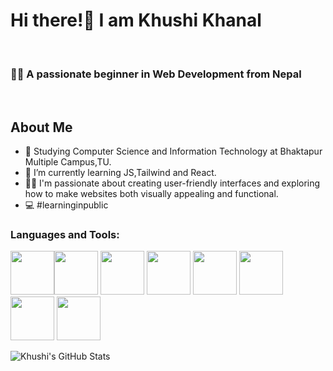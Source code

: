 <h1>Hi there!👋 I am Khushi Khanal</h1>

<br>
<h3> 🙇‍♀️ A passionate beginner in Web Development from Nepal</h3>
<br>
<h2>About Me</h2>
<div>
  
- 🏫 Studying Computer Science and Information Technology at Bhaktapur Multiple Campus,TU.<br>
- 🌱 I’m currently learning JS,Tailwind and React.<br>
-  🏃‍♀️ I'm passionate about creating user-friendly interfaces and exploring how to make websites both visually appealing and functional. <br>
-  💻 #learninginpublic
  
</div>

### Languages and Tools:

<img width="70px" src="https://img.icons8.com/?size=100&id=0OQR1FYCuA9f&format=png&color=000000"><img width="70px" src="https://img.icons8.com/?size=100&id=20909&format=png&color=000000">
<img width="70px" src="https://img.icons8.com/?size=100&id=21278&format=png&color=000000">
<img width="70px" src="https://img.icons8.com/?size=100&id=40669&format=png&color=000000">
<img width="70px" src="https://img.icons8.com/?size=100&id=40670&format=png&color=000000">
<img width="70px" src="https://img.icons8.com/?size=100&id=108784&format=png&color=000000">
<img width="70px" src="https://img.icons8.com/?size=100&id=20906&format=png&color=000000">
<img width="70px" src="https://img.icons8.com/?size=100&id=3tC9EQumUAuq&format=png&color=000000">


 <img align="left" alt="Khushi's GitHub Stats" src="https://github-readme-stats.vercel.app/api?username=KhushiKhanal4&show_icons=true&hide_border=true" />
